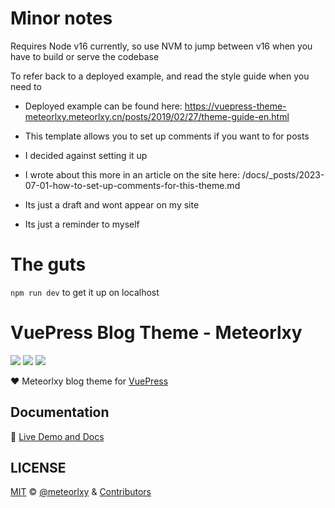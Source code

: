 # Minor notes

Requires Node v16 currently, so use NVM to jump between v16 when you have to build or serve the codebase

To refer back to a deployed example, and read the style guide when you need to

- Deployed example can be found here: https://vuepress-theme-meteorlxy.meteorlxy.cn/posts/2019/02/27/theme-guide-en.html

- This template allows you to set up comments if you want to for posts
- I decided against setting it up
- I wrote about this more in an article on the site here: /docs/_posts/2023-07-01-how-to-set-up-comments-for-this-theme.md
- Its just a draft and wont appear on my site
- Its just a reminder to myself

# The guts

`npm run dev` to get it up on localhost

# VuePress Blog Theme - Meteorlxy

[![](https://img.shields.io/circleci/project/github/meteorlxy/vuepress-theme-meteorlxy/master.svg?style=flat)](https://circleci.com/gh/meteorlxy/vuepress-theme-meteorlxy)
[![](https://img.shields.io/npm/v/vuepress-theme-meteorlxy.svg?style=flat)](https://www.npmjs.com/package/vuepress-theme-meteorlxy)
[![](https://img.shields.io/github/license/meteorlxy/vuepress-theme-meteorlxy.svg?style=flat)](https://github.com/meteorlxy/vuepress-theme-meteorlxy/blob/master/LICENSE)

:heart: Meteorlxy blog theme for [VuePress](https://vuepress.vuejs.org)

## Documentation

:book: [Live Demo and Docs](https://vuepress-theme-meteorlxy.meteorlxy.cn)

## LICENSE

[MIT](https://github.com/meteorlxy/vuepress-theme-meteorlxy/blob/master/LICENSE) &copy; [@meteorlxy](https://github.com/meteorlxy) & [Contributors](https://github.com/meteorlxy/vuepress-theme-meteorlxy/graphs/contributors)
